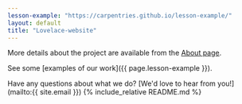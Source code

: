 ```yaml
---
lesson-example: "https://carpentries.github.io/lesson-example/"
layout: default
title: "Lovelace-website"
---
```


More details about the project are available from the [About page](about).

See some [examples of our work]({{ page.lesson-example }}).

Have any questions about what we do? [We'd love to hear from you!](mailto:{{ site.email }})
{% include_relative README.md %}


